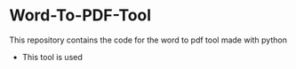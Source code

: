 # Word-To-PDF-Tool
This repository contains the code for the word to pdf tool made with python
- This tool is used
